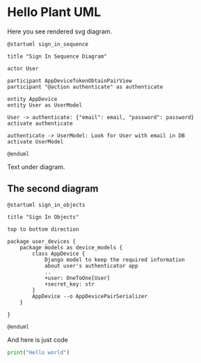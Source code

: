 
# Hello Plant UML

Here you see rendered svg diagram.

```puml
@startuml sign_in_sequence

title "Sign In Sequence Diagram"

actor User

participant AppDeviceTokenObtainPairView
participant "@action authenticate" as authenticate

entity AppDevice
entity User as UserModel

User -> authenticate: {"email": email, "password": password}
activate authenticate

authenticate -> UserModel: Look for User with email in DB
activate UserModel

@enduml
```

Text under diagram.

## The second diagram

```puml
@startuml sign_in_objects

title "Sign In Objects"

top to bottom direction

package user_devices {
    package models as device_models {
        class AppDevice {
            Django model to keep the required information
            about user's authenticator app
            ..
            +user: OneToOne[User]
            +secret_key: str
        }
        AppDevice --o AppDevicePairSerializer
    }

}

@enduml
```

And here is just code

```python
print("Hello world")
```
